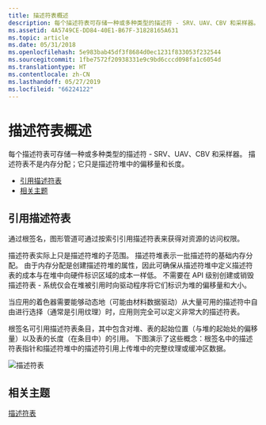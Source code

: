 ```yaml
---
title: 描述符表概述
description: 每个描述符表可存储一种或多种类型的描述符 - SRV、UAV、CBV 和采样器。 描述符表不是内存分配；它只是描述符堆中的偏移量和长度。
ms.assetid: 4A5749CE-DD84-40E1-B67F-31828165A631
ms.topic: article
ms.date: 05/31/2018
ms.openlocfilehash: 5e983bab45df3f8684d0ec1231f833053f232544
ms.sourcegitcommit: 1fbe7572f20938331e9c9bd6cccd098fa1c6054d
ms.translationtype: HT
ms.contentlocale: zh-CN
ms.lasthandoff: 05/27/2019
ms.locfileid: "66224122"
---
```

# <a name="descriptor-tables-overview"></a>描述符表概述

每个描述符表可存储一种或多种类型的描述符 - SRV、UAV、CBV 和采样器。 描述符表不是内存分配；它只是描述符堆中的偏移量和长度。

-   [引用描述符表](#referencing-descriptor-tables)
-   [相关主题](#related-topics)

## <a name="referencing-descriptor-tables"></a>引用描述符表

通过根签名，图形管道可通过按索引引用描述符表来获得对资源的访问权限。

描述符表实际上只是描述符堆的子范围。 描述符堆表示一批描述符的基础内存分配。 由于内存分配是创建描述符堆的属性，因此可确保从描述符堆中定义描述符表的成本与在堆中向硬件标识区域的成本一样低。 不需要在 API 级别创建或销毁描述符表 - 系统仅会在堆被引用时向驱动程序将它们标识为堆的偏移量和大小。

当应用的着色器需要能够动态地（可能由材料数据驱动）从大量可用的描述符中自由进行选择（通常是引用纹理）时，应用则完全可以定义非常大的描述符表。

根签名可引用描述符表条目，其中包含对堆、表的起始位置（与堆的起始处的偏移量）以及表的长度（在条目中）的引用。 下图演示了这些概念：根签名中的描述符表指针和描述符堆中的描述符引用上传堆中的完整纹理或缓冲区数据。

![描述符表](images/descriptor-table.png)

## <a name="related-topics"></a>相关主题

<dl> <dt>

[描述符表](descriptor-tables.md)
</dt> </dl>

 

 




